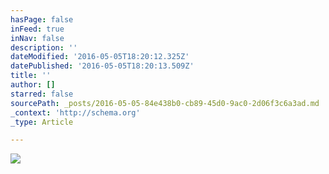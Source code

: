 ```yaml
---
hasPage: false
inFeed: true
inNav: false
description: ''
dateModified: '2016-05-05T18:20:12.325Z'
datePublished: '2016-05-05T18:20:13.509Z'
title: ''
author: []
starred: false
sourcePath: _posts/2016-05-05-84e438b0-cb89-45d0-9ac0-2d06f3c6a3ad.md
_context: 'http://schema.org'
_type: Article

---
```

![](https://the-grid-user-content.s3-us-west-2.amazonaws.com/96829165-e440-407e-a28d-d8bcba1001b9.jpg)